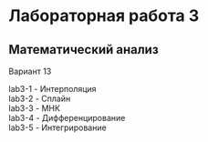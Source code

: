 # Лабораторная работа 3
## Математический анализ

Вариант 13

lab3-1 - Интерполяция  
lab3-2 - Сплайн  
lab3-3 - МНК  
lab3-4 - Дифференцирование  
lab3-5 - Интегрирование